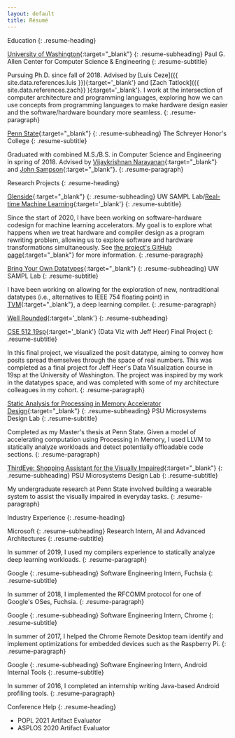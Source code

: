 ```yaml
---
layout: default
title: Résumé
---
```


<!-- Remove margin from first heading -->
<style>
.resume-heading:first-of-type { margin-top: 0 !important; }
</style>

Education
{: .resume-heading}

[University of Washington](https://uw.edu){:target="_blank"}
{: .resume-subheading}
Paul G. Allen Center for Computer Science & Engineering
{: .resume-subtitle}

Pursuing Ph.D. since fall of 2018. Advised by [Luis Ceze]({{ site.data.references.luis }}){:target='_blank'} and [Zach Tatlock]({{ site.data.references.zach}} ){:target='_blank'}. I work at the intersection of computer architecture and programming languages, exploring how we can use concepts from programming languages to make hardware design easier and the software/hardware boundary more seamless.
{: .resume-paragraph}

[Penn State](https://shc.psu.edu){:target="_blank"}
{: .resume-subheading}
The Schreyer Honor's College
{: .resume-subtitle}

Graduated with combined M.S./B.S. in Computer Science and Engineering in spring of 2018. Advised by [Vijaykrishnan Narayanan](https://vijay565.wixsite.com/vijay){:target="_blank"} and [John Sampson](http://www.cse.psu.edu/~jms1257/){:target="_blank"}.
{: .resume-paragraph}



Research Projects
{: .resume-heading}

[Glenside]({{site.data.references.glenside}}){:target="_blank"}
{: .resume-subheading}
UW SAMPL Lab/[Real-time Machine Learning](https://www.darpa.mil/news-events/2019-03-21){:target='_blank'} 
{: .resume-subtitle}

Since the start of 2020,
  I have been working on software–hardware codesign 
  for machine learning accelerators.
My goal is to explore what happens
  when we treat hardware and compiler design
  as a program rewriting problem,
  allowing us to explore
  software and hardware transformations
  simultaneously.
See
  [the project's GitHub page]({{site.data.references.glenside}}){:target="_blank"}
  for more information.
{: .resume-paragraph}

[Bring Your Own Datatypes]({{site.data.references.bring-your-own-datatypes-blog-post}}){:target="_blank"}
{: .resume-subheading}
UW SAMPL Lab
{: .resume-subtitle}

I have been working on allowing for the exploration of new, nontraditional datatypes (i.e., alternatives to IEEE 754 floating point) in [TVM](https://tvm.ai){:target="_blank"}, a deep learning compiler.
{: .resume-paragraph}

[Well Rounded](https://cse512-19s.github.io/FP-Well-Rounded/){:target='_blank'}
{: .resume-subheading}

[CSE 512 19sp](https://courses.cs.washington.edu/courses/cse512/19sp/){:target='_blank'} (Data Viz with Jeff Heer) Final Project
{: .resume-subtitle}

In this final project, we visualized the posit datatype, aiming to convey how posits spread themselves through the space of real numbers. This was completed as a final project for Jeff Heer's Data Visualization course in 19sp at the University of Washington. The project was inspired by my work in the datatypes space, and was completed with some of my architecture colleagues in my cohort.
{: .resume-paragraph}

[Static Analysis for Processing in Memory Accelerator Design](https://honors.libraries.psu.edu/catalog/5137hfs5022){:target="_blank"}
{: .resume-subheading}
PSU Microsystems Design Lab
{: .resume-subtitle}

Completed as my Master's thesis at Penn State. Given a model of accelerating computation using Processing in Memory, I used LLVM to statically analyze workloads and detect potentially offloadable code sections.
{: .resume-paragraph}

[ThirdEye: Shopping Assistant for the Visually Impaired](https://www.computer.org/csdl/magazine/co/2017/02/mco2017020016/13rRUypp5bF){:target="_blank"}
{: .resume-subheading}
PSU Microsystems Design Lab
{: .resume-subtitle}

My undergraduate research at Penn State involved building a wearable system to assist the visually impaired in everyday tasks.
{: .resume-paragraph}

Industry Experience 
{: .resume-heading}

Microsoft
{: .resume-subheading}
Research Intern, AI and Advanced Architectures
{: .resume-subtitle}

In summer of 2019, I used my compilers experience to statically analyze deep learning workloads.
{: .resume-paragraph}

Google
{: .resume-subheading}
Software Engineering Intern, Fuchsia
{: .resume-subtitle}

In summer of 2018, I implemented the RFCOMM protocol for one of Google's OSes, Fuchsia.
{: .resume-paragraph}

Google
{: .resume-subheading}
Software Engineering Intern, Chrome
{: .resume-subtitle}

In summer of 2017, I helped the Chrome Remote Desktop team identify and implement optimizations for embedded devices such as the Raspberry Pi.
{: .resume-paragraph}

Google
{: .resume-subheading}
Software Engineering Intern, Android Internal Tools
{: .resume-subtitle}

In summer of 2016, I completed an internship writing Java-based Android profiling tools.
{: .resume-paragraph}


Conference Help
{: .resume-heading}
- POPL 2021 Artifact Evaluator
- ASPLOS 2020 Artifact Evaluator
